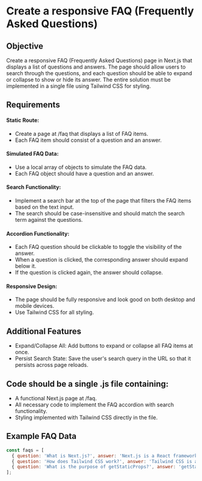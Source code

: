 # Create a responsive FAQ (Frequently Asked Questions)

## Objective

Create a responsive FAQ (Frequently Asked Questions) page in Next.js that displays a list of questions and answers. The page should allow users to search through the questions, and each question should be able to expand or collapse to show or hide its answer. The entire solution must be implemented in a single file using Tailwind CSS for styling.

## Requirements

#### Static Route:

- Create a page at /faq that displays a list of FAQ items.
- Each FAQ item should consist of a question and an answer.

#### Simulated FAQ Data:

- Use a local array of objects to simulate the FAQ data.
- Each FAQ object should have a question and an answer.

#### Search Functionality:

- Implement a search bar at the top of the page that filters the FAQ items based on the text input.
- The search should be case-insensitive and should match the search term against the questions.

#### Accordion Functionality:

- Each FAQ question should be clickable to toggle the visibility of the answer.
- When a question is clicked, the corresponding answer should expand below it.
- If the question is clicked again, the answer should collapse.

#### Responsive Design:

- The page should be fully responsive and look good on both desktop and mobile devices.
- Use Tailwind CSS for all styling.

## Additional Features

- Expand/Collapse All: Add buttons to expand or collapse all FAQ items at once.
- Persist Search State: Save the user's search query in the URL so that it persists across page reloads.

## Code should be a single .js file containing:

- A functional Next.js page at /faq.
- All necessary code to implement the FAQ accordion with search functionality.
- Styling implemented with Tailwind CSS directly in the file.

## Example FAQ Data

```javascript
const faqs = [
  { question: 'What is Next.js?', answer: 'Next.js is a React framework for building web applications.' },
  { question: 'How does Tailwind CSS work?', answer: 'Tailwind CSS is a utility-first CSS framework for rapidly building custom designs.' },
  { question: 'What is the purpose of getStaticProps?', answer: 'getStaticProps is used to fetch data at build time in Next.js.' },
];
```
